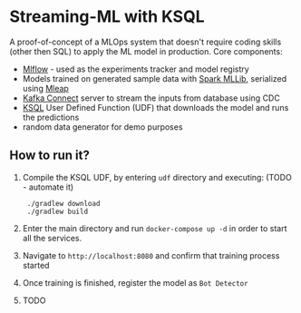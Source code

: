 # Streaming-ML with KSQL

A proof-of-concept of a MLOps system that doesn't require coding skills (other then SQL) to apply the ML model in production. Core components:

* [Mlflow](https://mlflow.org/) - used as the experiments tracker and model registry
* Models trained on generated sample data with [Spark MLLib](https://spark.apache.org/mllib/), serialized using [Mleap](https://github.com/combust/mleap)
* [Kafka Connect](https://kafka.apache.org/documentation/#connect) server to stream the inputs from database using CDC
* [KSQL](https://ksqldb.io/) User Defined Function (UDF) that downloads the model and runs the predictions
* random data generator for demo purposes

## How to run it?

1. Compile the KSQL UDF, by entering `udf` directory and executing: (TODO - automate it)

        ./gradlew download 
        ./gradlew build

1. Enter the main directory and run `docker-compose up -d` in order to start all the services. 
1. Navigate to `http://localhost:8080` and confirm that training process started
1. Once training is finished, register the model as `Bot Detector`
1. TODO
